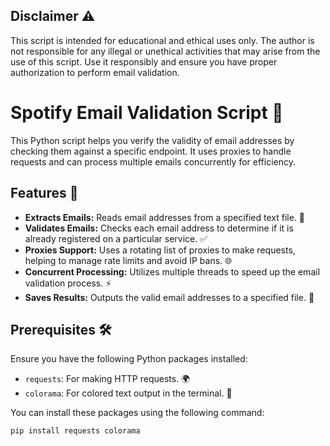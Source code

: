 ## Disclaimer ⚠️
This script is intended for educational and ethical uses only. The author is not responsible for any illegal or unethical activities that may arise from the use of this script. Use it responsibly and ensure you have proper authorization to perform email validation.

# Spotify Email Validation Script 📧

This Python script helps you verify the validity of email addresses by checking them against a specific endpoint. It uses proxies to handle requests and can process multiple emails concurrently for efficiency.
 

## Features 🚀 
 
- **Extracts Emails:** Reads email addresses from a specified text file. 📄
- **Validates Emails:** Checks each email address to determine if it is already registered on a particular service. ✅
- **Proxies Support:** Uses a rotating list of proxies to make requests, helping to manage rate limits and avoid IP bans. 🌐
- **Concurrent Processing:** Utilizes multiple threads to speed up the email validation process. ⚡
- **Saves Results:** Outputs the valid email addresses to a specified file. 💾

## Prerequisites 🛠️

Ensure you have the following Python packages installed:

- `requests`: For making HTTP requests. 🌍
- `colorama`: For colored text output in the terminal. 🌈

You can install these packages using the following command:

```bash
pip install requests colorama
 
 
